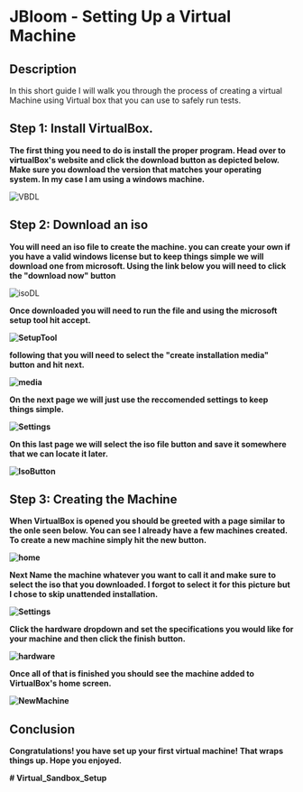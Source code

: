 <h1>JBloom - Setting Up a Virtual Machine</h1>

<h2>Description</h2>
In this short guide I will walk you through the process of creating a virtual Machine using Virtual box that you can use to safely run tests.
<br />


<h2>Step 1: Install VirtualBox.</h2>


<b>The first thing you need to do is install the proper program. Head over to virtualBox's website and click the download button as depicted below. Make sure you download the version that matches your operating system. In my case I am using a windows machine. </b>

![VBDL](VBDL.JPG)
 
 <h2>Step 2: Download an iso</h2>
 
 <b>You will need an iso file to create the machine. you can create your own if you have a valid windows license but to keep things simple we will download one from microsoft. Using the link below you will need to click the "download now" button </b>

![isoDL](IsoDl.JPG)

 <b>Once downloaded you will need to run the file and using the microsoft setup tool hit accept.<b>
  
 ![SetupTool](SetupTool.JPG)

<b>following that you will need to select the "create installation media" button and hit next.<b>

![media](CreateMedia.JPG)

<b>On the next page we will just use the reccomended settings to keep things simple.<b>

![Settings](ReccomendedSettings.JPG)

<b>On this last page we will select the iso file button and save it somewhere that we can locate it later.<b>

![IsoButton](IsoButton.JPG)

 <h2>Step 3: Creating the Machine</h2>
 <b>When VirtualBox is opened you should be greeted with a page similar to the onle seen below. You can see I already have a few machines created. To create a new machine simply hit the new button.<b/>

 ![home](VBoxHome.JPG)

 <b>Next Name the machine whatever you want to call it and make sure to select the iso that you downloaded. I forgot to select it for this picture but I chose to skip unattended installation.<b>

 ![Settings](Settings.JPG)

<b>Click the hardware dropdown and set the specifications you would like for your machine and then click the finish button.<b>

![hardware](HardwareSpecs.JPG)

<b>Once all of that is finished you should see the machine added to VirtualBox's home screen.<b>

![NewMachine](NewMachine.JPG)

<h2>Conclusion</h2>

<b>Congratulations! you have set up your first virtual machine! That wraps things up. Hope you enjoyed.</b>

</p>

<!--
 ```diff
- text in red
+ text in green
! text in orange
# text in gray
@@ text in purple (and bold)@@
```
--!># Virtual_Sandbox_Setup
